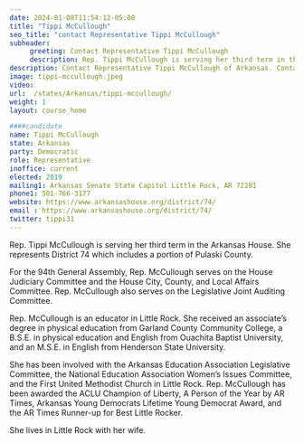 ```yaml
---
date: 2024-01-08T11:54:12-05:00
title: "Tippi McCullough"
seo_title: "contact Representative Tippi McCullough"
subheader:
     greeting: Contact Representative Tippi McCullough
     description: Rep. Tippi McCullough is serving her third term in the Arkansas House. She represents District 74 which includes a portion of Pulaski County. For the 94th General Assembly, Rep. McCullough serves on the House Judiciary Committee and the House City, County, and Local Affairs Committee.
description: Contact Representative Tippi McCullough of Arkansas. Contact information for Tippi McCullough includes email address, phone number, and mailing address.
image: tippi-mccullough.jpeg
video:
url:  /states/Arkansas/tippi-mccullough/
weight: 1
layout: course_home

####candidate
name: Tippi McCullough
state: Arkansas
party: Democratic
role: Representative
inoffice: current
elected: 2019
mailing1: Arkansas Senate State Capitol Little Rock, AR 72201
phone1: 501-766-3177
website: https://www.arkansashouse.org/district/74/
email : https://www.arkansashouse.org/district/74/
twitter: tippi31
---
```


Rep. Tippi McCullough is serving her third term in the Arkansas House. She represents District 74 which includes a portion of Pulaski County.

For the 94th General Assembly, Rep. McCullough serves on the House Judiciary Committee and the House City, County, and Local Affairs Committee. Rep. McCullough also serves on the Legislative Joint Auditing Committee.

Rep. McCullough is an educator in Little Rock.  She received an associate’s degree in physical education from Garland County Community College, a B.S.E. in physical education and English from Ouachita Baptist University, and an M.S.E. in English from Henderson State University.

She has been involved with the Arkansas Education Association Legislative Committee, the National Education Association Women’s Issues Committee, and the First United Methodist Church in Little Rock.  Rep. McCullough has been awarded the ACLU Champion of Liberty, A Person of the Year by AR Times, Arkansas Young Democrats Lifetime Young Democrat Award, and the AR Times Runner-up for Best Little Rocker.

She lives in Little Rock with her wife.
